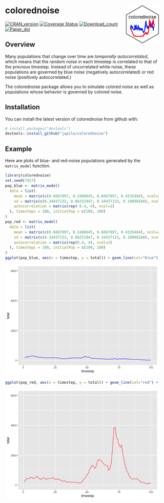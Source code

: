 
<!-- README.md is generated from README.Rmd. Please edit that file -->

# colorednoise <img src='man/figures/hex.png' align="right" height="125" />

[![CRAN_version](https://www.r-pkg.org/badges/version/colorednoise)](https://cran.r-project.org/package=colorednoise)
[![Coverage
Status](https://img.shields.io/codecov/c/github/japilo/colorednoise/master.svg)](https://app.codecov.io/github/japilo/colorednoise?branch=master)
[![Download_count](https://cranlogs.r-pkg.org/badges/grand-total/colorednoise)](https://CRAN.R-project.org/package=colorednoise)
[![Paper_doi](https://img.shields.io/badge/doi-10.1111/oik.06438-orange.svg)](https://doi.org/10.1111/oik.06438)

## Overview

Many populations that change over time are *temporally autocorrelated*,
which means that the random noise in each timestep is correlated to that
of the previous timestep. Instead of uncorrelated white noise, these
populations are governed by blue noise (negatively autocorrelated) or
red noise (positively autocorrelated.)

The colorednoise package allows you to simulate colored noise as well as
populations whose behavior is governed by colored noise.

## Installation

You can install the latest version of colorednoise from github with:

``` r
# install.packages("devtools")
devtools::install_github("japilo/colorednoise")
```

## Example

Here are plots of blue- and red-noise populations generated by the
`matrix_model` function.

``` r
library(colorednoise)
set.seed(7927)
pop_blue <- matrix_model(
  data = list(
    mean = matrix(c(0.6687097, 0.2480645, 0.6687097, 0.4335484), ncol=2),
    sd = matrix(c(0.34437133, 0.08251947, 0.34437133, 0.10898160), ncol=2),
    autocorrelation = matrix(rep(-0.4, 4), ncol=2)
  ), timesteps = 100, initialPop = c(100, 100)
)
pop_red <- matrix_model(
  data = list(
    mean = matrix(c(0.6687097, 0.2480645, 0.6687097, 0.4335484), ncol=2),
    sd = matrix(c(0.34437133, 0.08251947, 0.34437133, 0.10898160), ncol=2),
    autocorrelation = matrix(rep(0.4, 4), ncol=2)
  ), timesteps = 100, initialPop = c(100, 100)
)
ggplot(pop_blue, aes(x = timestep, y = total)) + geom_line(col="blue") + ylim(0, 6000)
```

![](man/figures/README-example-1.png)<!-- -->

``` r
ggplot(pop_red, aes(x = timestep, y = total)) + geom_line(col="red") + ylim(0, 6000)
```

![](man/figures/README-example-2.png)<!-- -->
